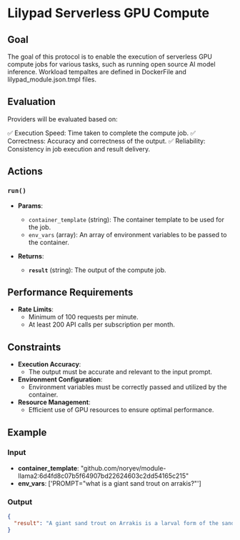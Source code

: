 # Lilypad Serverless GPU Compute 

## Goal

The goal of this protocol is to enable the execution of serverless GPU compute jobs for various tasks, such as running open source AI model inference. Workload tempaltes are defined in  DockerFile and lilypad_module.json.tmpl files. 

## Evaluation

Providers will be evaluated based on:

✅ Execution Speed: Time taken to complete the compute job.
✅ Correctness: Accuracy and correctness of the output.
✅ Reliability: Consistency in job execution and result delivery.

## Actions

### `run()`

- **Params**:
  - `container_template` (string): The container template to be used for the job.
  - `env_vars` (array): An array of environment variables to be passed to the container.

- **Returns**:
  - **`result`** (string): The output of the compute job.

## Performance Requirements
 
- **Rate Limits**:
  - Minimum of 100 requests per minute.
  - At least 200 API calls per subscription per month.

## Constraints

- **Execution Accuracy**:
  - The output must be accurate and relevant to the input prompt.
- **Environment Configuration**:
  - Environment variables must be correctly passed and utilized by the container.
- **Resource Management**:
  - Efficient use of GPU resources to ensure optimal performance.

## Example

### Input

- **container_template**: "github.com/noryev/module-llama2:6d4fd8c07b5f64907bd22624603c2dd54165c215"
- **env_vars**: ['PROMPT="what is a giant sand trout on arrakis?"']

### Output

```json
{
  "result": "A giant sand trout on Arrakis is a larval form of the sandworm, known for its role in the production of the spice melange."
}
```
